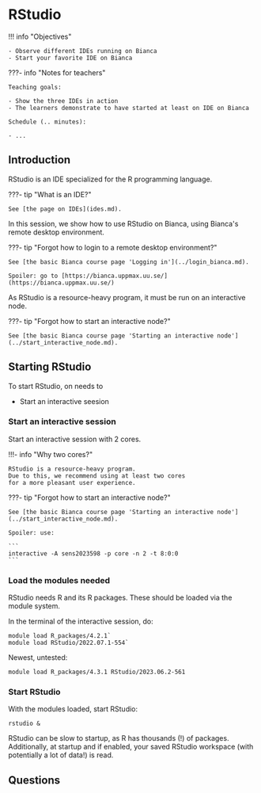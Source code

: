 # RStudio

!!! info "Objectives" 

    - Observe different IDEs running on Bianca
    - Start your favorite IDE on Bianca

???- info "Notes for teachers"

    Teaching goals:

    - Show the three IDEs in action
    - The learners demonstrate to have started at least on IDE on Bianca

    Schedule (.. minutes):

    - ...

## Introduction

RStudio is an IDE specialized for the R programming language.

???- tip "What is an IDE?"

    See [the page on IDEs](ides.md).

In this session, we show how to use RStudio on Bianca,
using Bianca's remote desktop environment.

???- tip "Forgot how to login to a remote desktop environment?"

    See [the basic Bianca course page 'Logging in'](../login_bianca.md).

    Spoiler: go to [https://bianca.uppmax.uu.se/](https://bianca.uppmax.uu.se/)

As RStudio is a resource-heavy program,
it must be run on an interactive node.

???- tip "Forgot how to start an interactive node?"

    See [the basic Bianca course page 'Starting an interactive node'](../start_interactive_node.md).

## Starting RStudio

To start RStudio, on needs to

- Start an interactive seesion

### Start an interactive session

Start an interactive session with 2 cores.

!!!- info "Why two cores?"

    RStudio is a resource-heavy program.
    Due to this, we recommend using at least two cores 
    for a more pleasant user experience.

???- tip "Forgot how to start an interactive node?"

    See [the basic Bianca course page 'Starting an interactive node'](../start_interactive_node.md).

    Spoiler: use:

    ```
    interactive -A sens2023598 -p core -n 2 -t 8:0:0
    ```

### Load the modules needed

RStudio needs R and its R packages.
These should be loaded via the module system.

In the terminal of the interactive session, do:

```
module load R_packages/4.2.1`
module load RStudio/2022.07.1-554`
```

Newest, untested:

```
module load R_packages/4.3.1 RStudio/2023.06.2-561
```

### Start RStudio

With the modules loaded, start RStudio:

```
rstudio &
```

RStudio can be slow to startup, as R has thousands (!) of packages.
Additionally, at startup and if enabled, your saved RStudio workspace
(with potentially a lot of data!) is read.

## Questions

